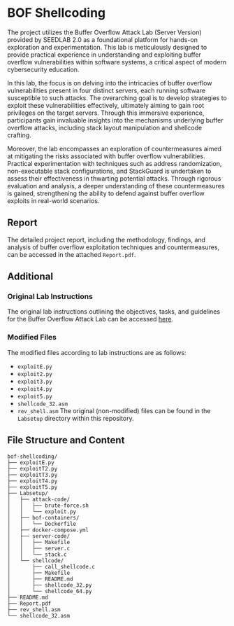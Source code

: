 # BOF Shellcoding
The project utilizes the Buffer Overflow Attack Lab (Server Version) provided by SEEDLAB 2.0 as a foundational platform for hands-on exploration and experimentation. This lab is meticulously designed to provide practical experience in understanding and exploiting buffer overflow vulnerabilities within software systems, a critical aspect of modern cybersecurity education.

In this lab, the focus is on delving into the intricacies of buffer overflow vulnerabilities present in four distinct servers, each running software susceptible to such attacks. The overarching goal is to develop strategies to exploit these vulnerabilities effectively, ultimately aiming to gain root privileges on the target servers. Through this immersive experience, participants gain invaluable insights into the mechanisms underlying buffer overflow attacks, including stack layout manipulation and shellcode crafting.

Moreover, the lab encompasses an exploration of countermeasures aimed at mitigating the risks associated with buffer overflow vulnerabilities. Practical experimentation with techniques such as address randomization, non-executable stack configurations, and StackGuard is undertaken to assess their effectiveness in thwarting potential attacks. Through rigorous evaluation and analysis, a deeper understanding of these countermeasures is gained, strengthening the ability to defend against buffer overflow exploits in real-world scenarios.

## Report
The detailed project report, including the methodology, findings, and analysis of buffer overflow exploitation techniques and countermeasures, can be accessed in the attached `Report.pdf`.

## Additional

### Original Lab Instructions
The original lab instructions outlining the objectives, tasks, and guidelines for the Buffer Overflow Attack Lab can be accessed [here](https://seedsecuritylabs.org/Labs_20.04/Software/Buffer_Overflow_Server/).

### Modified Files
The modified files according to lab instructions are as follows:
- `exploitE.py`
- `exploit2.py`
- `exploit3.py`
- `exploit4.py`
- `exploit5.py`
- `shellcode_32.asm`
- `rev_shell.asm`
The original (non-modified) files can be found in the `Labsetup` directory within this repository.

## File Structure and Content
```
bof-shellcoding/
├── exploitE.py
├── exploitT2.py
├── exploitT3.py
├── exploitT4.py
├── exploitT5.py
├── Labsetup/
│   ├── attack-code/
│   │   ├── brute-force.sh
│   │   └── exploit.py
│   ├── bof-containers/
│   │   └── Dockerfile
│   ├── docker-compose.yml
│   ├── server-code/
│   │   ├── Makefile
│   │   ├── server.c
│   │   └── stack.c
│   └── shellcode/
│       ├── call_shellcode.c
│       ├── Makefile
│       ├── README.md
│       ├── shellcode_32.py
│       └── shellcode_64.py
├── README.md
├── Report.pdf
├── rev_shell.asm
└── shellcode_32.asm
```
